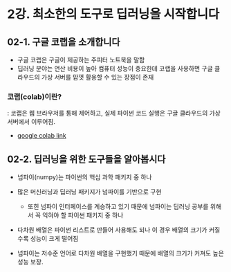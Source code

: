 # 2강. 최소한의 도구로 딥러닝을 시작합니다

## 02-1. 구글 코랩을 소개합니다
- 구글 코랩은 구글이 제공하는 주피터 노트북을 말함
- 딥러닝 분야는 연산 비용이 높아 컴퓨터 성능이 중요한데 코랩을 사용하면 구글 클라우드의 가상 서버를 맘껏 활용할 수 있는 장점이 존재

### 코랩(colab)이란?
: 코랩은 웹 브라우저를 통해 제어하고, 실제 파이썬 코드 실행은 구글 클라우드의 가상 서버에서 이루어짐. 
- [google colab link](https://colab.research.google.com/)

## 02-2. 딥러닝을 위한 도구들을 알아봅시다

- 넘파이(numpy)는 파이썬의 핵심 과학 패키지 중 하나
- 많은 머신러닝과 딥러닝 패키지가 넘파이를 기반으로 구현
  - 또힌 넘파이 인터페이스를 계승하고 있기 때문에 넘파이는 딥러닝 공부를 위해서 꼭 익혀야 할 파이썬 패키지 중 하나  

- 다차원 배열은 파이썬 리스트로 만들어 사용해도 되나 이 경우 배열의 크기가 커질수록 성능이 크게 떨어짐
- 넘파이는 저수준 언어로 다차원 배열을 구현했기 때문에 배열의 크기가 커져도 높은 성능 보장.   


